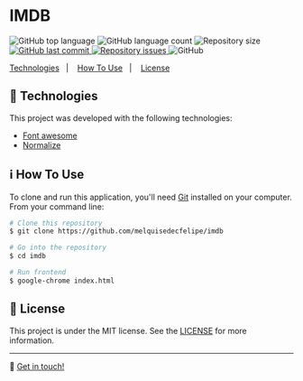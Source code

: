 <h1>IMDB</h1>

<p>
  <img alt="GitHub top language" src="https://img.shields.io/github/languages/top/melquisedecfelipe/imdb.svg">

  <img alt="GitHub language count" src="https://img.shields.io/github/languages/count/melquisedecfelipe/imdb.svg">

  <img alt="Repository size" src="https://img.shields.io/github/repo-size/melquisedecfelipe/imdb.svg">

  <a href="https://github.com/melquisedecfelipe/imdb/commits/master">
    <img alt="GitHub last commit" src="https://img.shields.io/github/last-commit/melquisedecfelipe/imdb.svg">
  </a>

  <a href="https://github.com/melquisedecfelipe/imdb/issues">
    <img alt="Repository issues" src="https://img.shields.io/github/issues/melquisedecfelipe/imdb.svg">
  </a>

  <img alt="GitHub" src="https://img.shields.io/github/license/melquisedecfelipe/imdb.svg">
</p>

<p>
  <a href="#rocket-technologies">Technologies</a>&nbsp;&nbsp;&nbsp;|&nbsp;&nbsp;&nbsp;
  <a href="#information_source-how-to-use">How To Use</a>&nbsp;&nbsp;&nbsp;|&nbsp;&nbsp;&nbsp;
  <a href="#memo-license">License</a>
</p>

## :rocket: Technologies

This project was developed with the following technologies:

- [Font awesome](https://fontawesome.com/)
- [Normalize](https://necolas.github.io/normalize.css/)

## :information_source: How To Use

To clone and run this application, you'll need [Git](https://git-scm.com) installed on your computer. From your command line:

```bash
# Clone this repository
$ git clone https://github.com/melquisedecfelipe/imdb

# Go into the repository
$ cd imdb

# Run frontend
$ google-chrome index.html
```

## :memo: License

This project is under the MIT license. See the [LICENSE](https://github.com/melquisedecfelipe/imdb/blob/master/LICENSE) for more information.

---

:wave: [Get in touch!](https://www.linkedin.com/in/melquisedecfelipe/)
